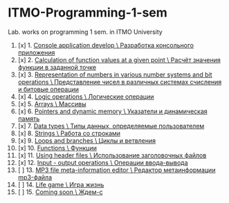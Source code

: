 # ITMO-Programming-1-sem
Lab. works on programming 1 sem. in ITMO University

1. [x] 1. [Console application develop \ Разработка консольного приложения](#)
2. [x] 2. [Calculation of function values at a given point \ Расчёт значения функции в заданной точке](#)
3. [x] 3. [Representation of numbers in various number systems and bit operations \ Представление чисел в различных системах счисления и битовые операции](https://github.com/geySerP/ITMO-Programming-1-sem/tree/master/Lab%203)
4. [x] 4. [Logic operations \ Логические операции](https://github.com/geySerP/ITMO-Programming-1-sem/tree/master/Lab%204)
5. [x] 5. [Arrays \ Массивы](https://github.com/geySerP/ITMO-Programming-1-sem/tree/master/Lab%205)
6. [x] 6. [Pointers and dynamic memory \ Указатели и динамическая память](https://github.com/geySerP/ITMO-Programming-1-sem/tree/master/Lab%206)
7. [x] 7. [Data types \ Типы данных, определяемые пользователем](https://github.com/geySerP/ITMO-Programming-1-sem/tree/master/Lab%207)
8. [x] 8. [Strings \ Работа со строками](https://github.com/geySerP/ITMO-Programming-1-sem/tree/master/Lab%208)
9. [x] 9. [Loops and branches \ Циклы и ветвления](https://github.com/geySerP/ITMO-Programming-1-sem/tree/master/Lab%209)
10. [x] 10. [Functions \ Функции](#)
11. [x] 11. [Using header files \ Использование заголовочных файлов](#)
12. [x] 12. [Input - output operations \ Операции ввода-вывода](#)
13. [ ] 13. [MP3 file meta-information editor \ Редактор метаинформации mp3-файла](#)
14. [ ] 14. [Life game \ Игра жизнь](#)
15. [ ] 15. [Coming soon \ Ждем-с](#)
